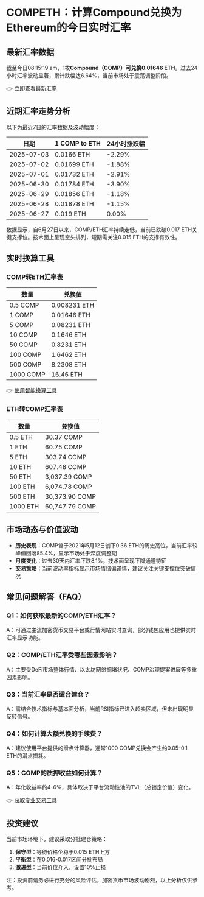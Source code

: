 # COMPETH：计算Compound兑换为Ethereum的今日实时汇率

## 最新汇率数据
截至今日08:15:19 am，1枚**Compound（COMP）**可兑换**0.01646 ETH**。过去24小时汇率波动显著，累计跌幅达6.64%，当前市场处于震荡调整阶段。

👉 [立即查看最新汇率](https://bit.ly/okx_welcome)

## 近期汇率走势分析
以下为最近7日的汇率数据及波动幅度：

| 日期       | 1 COMP to ETH | 24小时涨跌幅 |
|------------|---------------|--------------|
| 2025-07-03 | 0.0166 ETH    | -2.29%       |
| 2025-07-02 | 0.01699 ETH   | -1.88%       |
| 2025-07-01 | 0.01732 ETH   | -2.91%       |
| 2025-06-30 | 0.01784 ETH   | -3.90%       |
| 2025-06-29 | 0.01856 ETH   | -1.18%       |
| 2025-06-28 | 0.01878 ETH   | -1.15%       |
| 2025-06-27 | 0.019 ETH     | 0.00%        |

数据显示，自6月27日以来，COMP/ETH汇率持续走低，当前已跌破0.017 ETH关键支撑位。技术面上呈现空头排列，短期需关注0.015 ETH的支撑有效性。

## 实时换算工具
### COMP转ETH汇率表
| 数量       | 兑换值       |
|------------|--------------|
| 0.5 COMP   | 0.008231 ETH |
| 1 COMP     | 0.01646 ETH  |
| 5 COMP     | 0.08231 ETH  |
| 10 COMP    | 0.1646 ETH   |
| 50 COMP    | 0.8231 ETH   |
| 100 COMP   | 1.6462 ETH   |
| 500 COMP   | 8.2308 ETH   |
| 1000 COMP  | 16.46 ETH    |

👉 [使用智能换算工具](https://bit.ly/okx_welcome)

### ETH转COMP汇率表
| 数量       | 兑换值           |
|------------|------------------|
| 0.5 ETH    | 30.37 COMP       |
| 1 ETH      | 60.75 COMP       |
| 5 ETH      | 303.74 COMP      |
| 10 ETH     | 607.48 COMP      |
| 50 ETH     | 3,037.39 COMP    |
| 100 ETH    | 6,074.78 COMP    |
| 500 ETH    | 30,373.90 COMP   |
| 1000 ETH   | 60,747.79 COMP   |

## 市场动态与价值波动
- **历史表现**：COMP曾于2021年5月12日创下0.36 ETH的历史高位，当前汇率较峰值回落85.4%，显示市场处于深度调整期
- **月度变化**：过去30天内汇率下跌8.1%，技术面呈现下降通道特征
- **交易策略**：当前波动率指标显示市场情绪偏谨慎，建议关注关键支撑位突破情况

## 常见问题解答（FAQ）
### Q1：如何获取最新的COMP/ETH汇率？
A：可通过主流加密货币交易平台或行情网站实时查询，部分钱包应用也提供实时汇率显示功能。

### Q2：COMP/ETH汇率受哪些因素影响？
A：主要受DeFi市场整体行情、以太坊网络拥堵状况、COMP治理提案进展等多重因素影响。

### Q3：当前汇率是否适合建仓？
A：需结合技术指标与基本面分析，当前RSI指标已进入超卖区域，但未出现明显反转信号。

### Q4：如何计算大额兑换的手续费？
A：建议使用平台提供的滑点计算器，通常1000 COMP兑换会产生约0.05-0.1 ETH的滑点损耗。

### Q5：COMP的质押收益如何计算？
A：年化收益率约4-6%，具体取决于平台流动性池的TVL（总锁定价值）变化。

👉 [获取专业交易工具](https://bit.ly/okx_welcome)

## 投资建议
当前市场环境下，建议采取分批建仓策略：
1. **保守型**：等待价格企稳于0.015 ETH上方
2. **平衡型**：在0.016-0.017区间分批布局
3. **激进型**：当前价位介入，设置10%止损

注：投资前请务必进行充分的风险评估，加密货币市场波动剧烈，以上分析仅供参考。